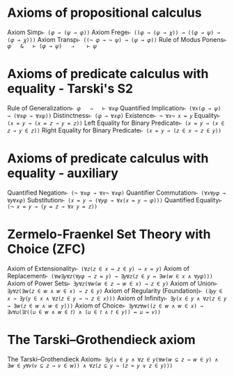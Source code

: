 # Axioms of propositional calculus
Axiom Simp`⊢ (𝜑 → (𝜓 → 𝜑))`
Axiom Frege`⊢ ((𝜑 → (𝜓 → 𝜒)) → ((𝜑 → 𝜓) → (𝜑 → 𝜒)))`
Axiom Transp`⊢ ((¬ 𝜑 → ¬ 𝜓) → (𝜓 → 𝜑))`
Rule of Modus Ponens`⊢ 𝜑   &   ⊢ (𝜑 → 𝜓)   ⇒    ⊢ 𝜓`

# Axioms of predicate calculus with equality - Tarski's S2
Rule of Generalization`⊢ 𝜑   ⇒   ⊢ ∀𝑥𝜑`
Quantified Implication`⊢ (∀𝑥(𝜑 → 𝜓) → (∀𝑥𝜑 → ∀𝑥𝜓))`
Distinctness`⊢ (𝜑 → ∀𝑥𝜑)`
Existence`⊢ ¬ ∀𝑥¬ 𝑥 = 𝑦`
Equality`⊢ (𝑥 = 𝑦 → (𝑥 = 𝑧 → 𝑦 = 𝑧))`
Left Equality for Binary Predicate`⊢ (𝑥 = 𝑦 → (𝑥 ∈ 𝑧 → 𝑦 ∈ 𝑧))`
Right Equality for Binary Predicate`⊢ (𝑥 = 𝑦 → (𝑧 ∈ 𝑥 → 𝑧 ∈ 𝑦))`

# Axioms of predicate calculus with equality - auxiliary
Quantified Negation`⊢ (¬ ∀𝑥𝜑 → ∀𝑥¬ ∀𝑥𝜑)`
Quantifier Commutation`⊢ (∀𝑥∀𝑦𝜑 → ∀𝑦∀𝑥𝜑)`
Substitution`⊢ (𝑥 = 𝑦 → (∀𝑦𝜑 → ∀𝑥(𝑥 = 𝑦 → 𝜑)))`
Quantified Equality`⊢ (¬ 𝑥 = 𝑦 → (𝑦 = 𝑧 → ∀𝑥 𝑦 = 𝑧))`

# Zermelo-Fraenkel Set Theory with Choice (ZFC)
Axiom of Extensionality`⊢ (∀𝑧(𝑧 ∈ 𝑥 ↔ 𝑧 ∈ 𝑦) → 𝑥 = 𝑦)`
Axiom of Replacement`⊢ (∀𝑤∃𝑦∀𝑧(∀𝑦𝜑 → 𝑧 = 𝑦) → ∃𝑦∀𝑧(𝑧 ∈ 𝑦 ↔ ∃𝑤(𝑤 ∈ 𝑥 ∧ ∀𝑦𝜑)))`
Axiom of Power Sets`⊢ ∃𝑦∀𝑧(∀𝑤(𝑤 ∈ 𝑧 → 𝑤 ∈ 𝑥) → 𝑧 ∈ 𝑦)`
Axiom of Union`⊢ ∃𝑦∀𝑧(∃𝑤(𝑧 ∈ 𝑤 ∧ 𝑤 ∈ 𝑥) → 𝑧 ∈ 𝑦)`
Axiom of Regularity (Foundation)`⊢ (∃𝑦𝑦 ∈ 𝑥 → ∃𝑦(𝑦 ∈ 𝑥 ∧ ∀𝑧(𝑧 ∈ 𝑦 → ¬ 𝑧 ∈ 𝑥)))`
Axiom of Infinity`⊢ ∃𝑦(𝑥 ∈ 𝑦 ∧ ∀𝑧(𝑧 ∈ 𝑦 → ∃𝑤(𝑧 ∈ 𝑤 ∧ 𝑤 ∈ 𝑦)))`
Axiom of Choice`⊢ ∃𝑦∀𝑧∀𝑤((𝑧 ∈ 𝑤 ∧ 𝑤 ∈ 𝑥) → ∃𝑣∀𝑢(∃𝑡((𝑢 ∈ 𝑤 ∧ 𝑤 ∈ 𝑡) ∧ (𝑢 ∈ 𝑡 ∧ 𝑡 ∈ 𝑦)) ↔ 𝑢 = 𝑣))`

# The Tarski–Grothendieck axiom
The Tarski–Grothendieck Axiom`⊢ ∃𝑦(𝑥 ∈ 𝑦 ∧ ∀𝑧 ∈ 𝑦(∀𝑤(𝑤 ⊆ 𝑧 → 𝑤 ∈ 𝑦) ∧ ∃𝑤 ∈ 𝑦∀𝑣(𝑣 ⊆ 𝑧 → 𝑣 ∈ 𝑤)) ∧ ∀𝑧(𝑧 ⊆ 𝑦 → (𝑧 ≈ 𝑦 ∨ 𝑧 ∈ 𝑦)))`

